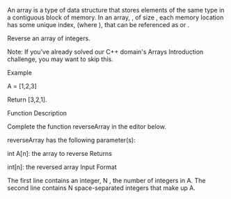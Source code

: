 An array is a type of data structure that stores elements of the same type in a contiguous block of memory. In an array, , of size , each memory location has some unique index, (where ), that can be referenced as or .

Reverse an array of integers.

Note: If you've already solved our C++ domain's Arrays Introduction challenge, you may want to skip this.

Example

A = [1,2,3]

Return [3,2,1].

Function Description

Complete the function reverseArray in the editor below.

reverseArray has the following parameter(s):

int A[n]: the array to reverse
Returns

int[n]: the reversed array
Input Format

The first line contains an integer, N , the number of integers in A.
The second line contains N space-separated integers that make up A.
